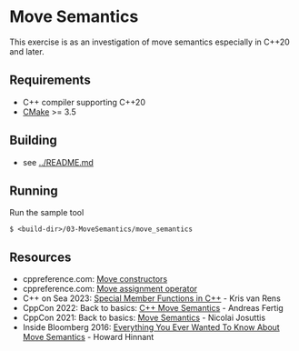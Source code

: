 # Move Semantics

This exercise is as an investigation of move semantics especially in C++20 and later.

## Requirements

- C++ compiler supporting C++20
- [CMake](https://cmake.org) >= 3.5

## Building

- see [../README.md](../README.md)

## Running

Run the sample tool
```console
$ <build-dir>/03-MoveSemantics/move_semantics
```
## Resources

- cppreference.com: [Move constructors](https://en.cppreference.com/w/cpp/language/move_constructor)
- cppreference.com: [Move assignment operator](https://en.cppreference.com/w/cpp/language/move_assignment)
- C++ on Sea 2023: [Special Member Functions in C++](https://www.youtube.com/watch?v=ajRTADPXEko) - Kris van Rens
- CppCon 2022: Back to basics: [C++ Move Semantics](https://www.youtube.com/watch?v=knEaMpytRMA) - Andreas Fertig
- CppCon 2021: Back to basics: [Move Semantics](https://www.youtube.com/watch?v=Bt3zcJZIalk) - Nicolai Josuttis
- Inside Bloomberg 2016: [Everything You Ever Wanted To Know About Move Semantics](https://howardhinnant.github.io/bloomberg_2016.pdf) - Howard Hinnant
